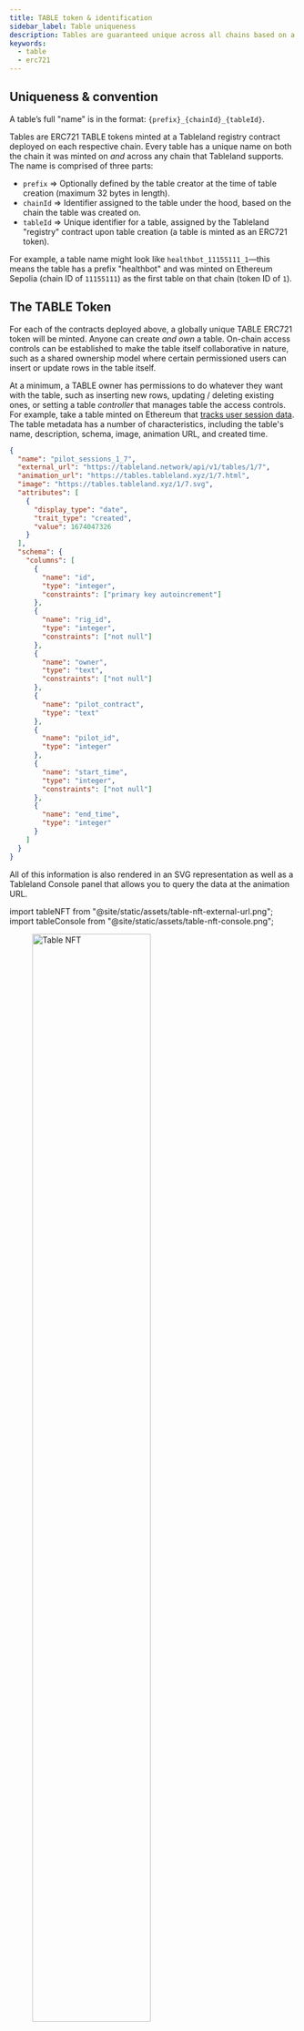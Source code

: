 ```yaml
---
title: TABLE token & identification
sidebar_label: Table uniqueness
description: Tables are guaranteed unique across all chains based on a combination of developer and environment defined information.
keywords:
  - table
  - erc721
---
```


## Uniqueness & convention

A table’s full "name" is in the format: `{prefix}_{chainId}_{tableId}`.

Tables are ERC721 TABLE tokens minted at a Tableland registry contract deployed on each respective chain. Every table has a unique name on both the chain it was minted on _and_ across any chain that Tableland supports. The name is comprised of three parts:

- `prefix` ⇒ Optionally defined by the table creator at the time of table creation (maximum 32 bytes in length).
- `chainId` ⇒ Identifier assigned to the table under the hood, based on the chain the table was created on.
- `tableId` ⇒ Unique identifier for a table, assigned by the Tableland "registry" contract upon table creation (a table is minted as an ERC721 token).

For example, a table name might look like `healthbot_11155111_1`—this means the table has a prefix "healthbot" and was minted on Ethereum Sepolia (chain ID of `11155111`) as the first table on that chain (token ID of `1`).

## The TABLE Token

For each of the contracts deployed above, a globally unique TABLE ERC721 token will be minted. Anyone can create _and own_ a table. On-chain access controls can be established to make the table itself collaborative in nature, such as a shared ownership model where certain permissioned users can insert or update rows in the table itself.

At a minimum, a TABLE owner has permissions to do whatever they want with the table, such as inserting new rows, updating / deleting existing ones, or setting a table _controller_ that manages table the access controls. For example, take a table minted on Ethereum that [tracks user session data](https://tableland.network/api/v1/tables/1/7). The table metadata has a number of characteristics, including the table's name, description, schema, image, animation URL, and created time.

```json
{
  "name": "pilot_sessions_1_7",
  "external_url": "https://tableland.network/api/v1/tables/1/7",
  "animation_url": "https://tables.tableland.xyz/1/7.html",
  "image": "https://tables.tableland.xyz/1/7.svg",
  "attributes": [
    {
      "display_type": "date",
      "trait_type": "created",
      "value": 1674047326
    }
  ],
  "schema": {
    "columns": [
      {
        "name": "id",
        "type": "integer",
        "constraints": ["primary key autoincrement"]
      },
      {
        "name": "rig_id",
        "type": "integer",
        "constraints": ["not null"]
      },
      {
        "name": "owner",
        "type": "text",
        "constraints": ["not null"]
      },
      {
        "name": "pilot_contract",
        "type": "text"
      },
      {
        "name": "pilot_id",
        "type": "integer"
      },
      {
        "name": "start_time",
        "type": "integer",
        "constraints": ["not null"]
      },
      {
        "name": "end_time",
        "type": "integer"
      }
    ]
  }
}
```

All of this information is also rendered in an SVG representation as well as a Tableland Console panel that allows you to query the data at the animation URL.

import tableNFT from "@site/static/assets/table-nft-external-url.png";
import tableConsole from "@site/static/assets/table-nft-console.png";

<div className="row margin-bottom--lg">
<div className="col">

<figure>
  <img src={tableNFT} width='70%' alt='Table NFT'/>
  <figcaption>The TABLE ERC721 token image.</figcaption>
</figure>
</div>

<div className="col">

<figure>
  <img src={tableConsole}  alt='Table NFT'/>
  <figcaption>The TABLE ERC721 Console.</figcaption>
</figure>
</div>
</div>

## Collection links

To view the TABLE token itself, check out the deployed contracts on various block explorers or see the following NFT marketplaces. Feel free to view click into an NFT to view and query table data directly within the marketplace!

| Chain            | Environment | Collection link                                                         |
| ---------------- | ----------- | ----------------------------------------------------------------------- |
| Ethereum         | Mainnet     | https://opensea.io/collection/tableland-tables-homestead                |
| Optimism         | Mainnet     | https://opensea.io/collection/tableland-tables-optimism                 |
| Arbitrum One     | Mainnet     | https://opensea.io/collection/tableland-tables-arbitrum                 |
| Arbitrum Nova    | Mainnet     | https://opensea.io/collection/tableland-tables-arbitrum-nova            |
| Polygon          | Mainnet     | https://opensea.io/collection/tableland-tables-polygon                  |
| Ethereum Goerli  | Testnet     | https://testnets.opensea.io/collection/tableland-tables-goerli          |
| Ethereum Sepolia | Testnet     | No marketplace support                                                  |
| Optimism Goerli  | Testnet     | https://testnets.opensea.io/collection/tableland-tables-optimism-goerli |
| Arbitrum Goerli  | Testnet     | https://testnets.opensea.io/collection/tableland-tables-arbitrum-goerli |
| Polygon Mumbai   | Testnet     | https://testnets.opensea.io/collection/tableland-tables-mumbai          |
